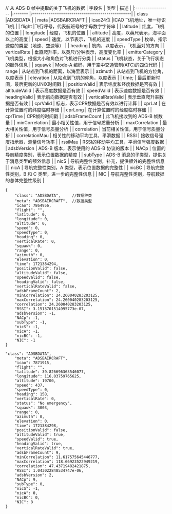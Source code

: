 // 从 ADS-B 帧中提取的关于飞机的数据
| 字段名            | 类型    | 描述                                            |
|:----------------- |:------- |:------------------------------------------------|
|  class                      |ADSBDATA                                         |
|  meta                       |ADSBAIRCRAFT                                     |
|  icao24位                   |ICAO   飞机地址，唯一标识飞机                    |
|  flight                     |飞行呼号，代表航班号的字母数字字符串             |
|  latitude                   | 纬度，飞机的位置                                |
|  longitude                  | 经度，飞机的位置                                |
|  altitude                   | 高度，以英尺表示，海平面以上的高度              | 
|  speed                      | 速度，以节表示，飞机的速度                      |
|  speedType                  | 枚举，指示速度的类型（地速、空速等）            |
|  heading                    | 航向，以度表示，飞机面对的方向                  |
|  verticalRate               | 垂直爬升率，以英尺/分钟表示，高度变化率         |
|  emitterCategory            | 飞机类型，根据大小和角色对飞机进行分类          |
|  status                     | 飞机状态，关于飞行状态的额外信息                |
|  squawk                     | Mode-A 编码，用于空中交通管制(ATC)的四位代码    |
|  range                      | 从站点到飞机的距离，以海里表示                  |
|  azimuth                    | 从站点到飞机的方位角，以度表示                  |
|  elevation                  | 从站点到飞机的仰角，以度表示                    |
|  time;                      | 最后更新时间，最后更新的UNIX时间戳              |
|  positionValid              | 表示纬度和经度数据是否有效                      |
|  altitudeValid              | 表示高度数据是否有效                            |
|  speedValid                 | 表示速度数据是否有效                            |
|  headingValid               | 表示航向数据是否有效                            |
|  verticalRateValid          | 表示垂直爬升率数据是否有效                      |
|  cprValid                   | 标志，表示CPR数据是否有效以进行计算             |
|  cprLat                     | 在计算位置时的纬度临时存储                      |
|  cprLong                    | 在计算位置时的经度临时存储                      |
|  cprTime                    | CPR帧的时间戳                                   |
|  adsbFrameCount             | 此飞机接收到的 ADS-B 帧数量                     |
|  minCorrelation             | 最小相关性值，用于信号质量分析                  |
|  maxCorrelation             | 最大相关性值，用于信号质量分析                  |
|  correlation                | 当前相关性值，用于信号质量分析                  |
|  correlationMau             | 相关性的移动平均工具，平滑数据                  |
|  RSSI                       | 接收信号强度指示器，测量信号功率                |
|  rssiMau                    | RSSI的移动平均工具，平滑信号强度数据            |
|  adsbVersion                | ADS-B 版本，表示使用的 ADS-B 协议的版本         |
|  NACp                       | 位置的导航精度类别，表示位置数据的精度          |
|  subType                    | ADS-B 消息的子类型，提供关于消息类型的额外信息  |
|  nicS                       | 导航完整性类别，补充，提供额外的完整性信息      |
|  nicA                       | 导航完整性类别，A 类型，表示位置数据的完整性    |
|  nicBC                      | 导航完整性类别，B 和 C 类型，进一步的完整性信息 |
|  NIC                        | 导航完整性类别，导航数据的总体完整性级别        |


```
{
    "class": "ADSBDATA",     //数据种类
    "meta": "ADSBAIRCRAFT",  //数据类型
    "icao": 7864956,
    "flight": "",
    "latitude": 0,
    "longitude": 0,
    "altitude": 0,
    "speed": 0,
    "speedType": 0,
    "heading": 0,
    "verticalRate": 0,
    "squawk": 0,
    "range": 0,
    "azimuth": 0,
    "elevation": 0,
    "time": 1721384294,
    "positionValid": false,
    "altitudeValid": false,
    "speedValid": false,
    "headingValid": false,
    "verticalRateValid": false,
    "adsbFrameCount": 2,
    "minCorrelation": 24.260040283203125,
    "maxCorrelation": 24.260040283203125,
    "correlation": 24.260040283203125,
    "RSSI": 3.1513701514995773e-07,
    "adsbVersion": -1,
    "NACp": -1,
    "subType": -1,
    "nicS": -1,
    "nicA": -1,
    "nicBC": -1,
    "NIC": -1
}
```

```
"class": "ADSBDATA",
    "meta": "ADSBAIRCRAFT",
    "icao": 7871915,
    "flight": "",
    "latitude": 39.826696363546077,
    "longitude": 116.03759765625,
    "altitude": 19700,
    "speed": 437,
    "speedType": 0,
    "heading": 158,
    "verticalRate": 0,
    "status": "No emergency",
    "squawk": 3003,
    "range": 0,
    "azimuth": 0,
    "elevation": 0,
    "time": 1721384298,
    "positionValid": false,
    "altitudeValid": true,
    "speedValid": true,
    "headingValid": true,
    "verticalRateValid": true,
    "adsbFrameCount": 9,
    "minCorrelation": 11.617575645446777,
    "maxCorrelation": 118.66923522949219,
    "correlation": 47.43719482421875,
    "RSSI": 1.043022848534747e-06,
    "adsbVersion": 2,
    "NACp": 9,
    "subType": 0,
    "nicS": -1,
    "nicA": 0,
    "nicBC": 0,
    "NIC": 8
}
```
